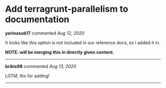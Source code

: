 # Add terragrunt-parallelism to documentation

**yorinasub17** commented *Aug 12, 2020*

It looks like this option is not included in our reference docs, so I added it in.

**NOTE: will be merging this in directly given content.**
<br />
***


**brikis98** commented *Aug 13, 2020*

LGTM, thx for adding!
***


